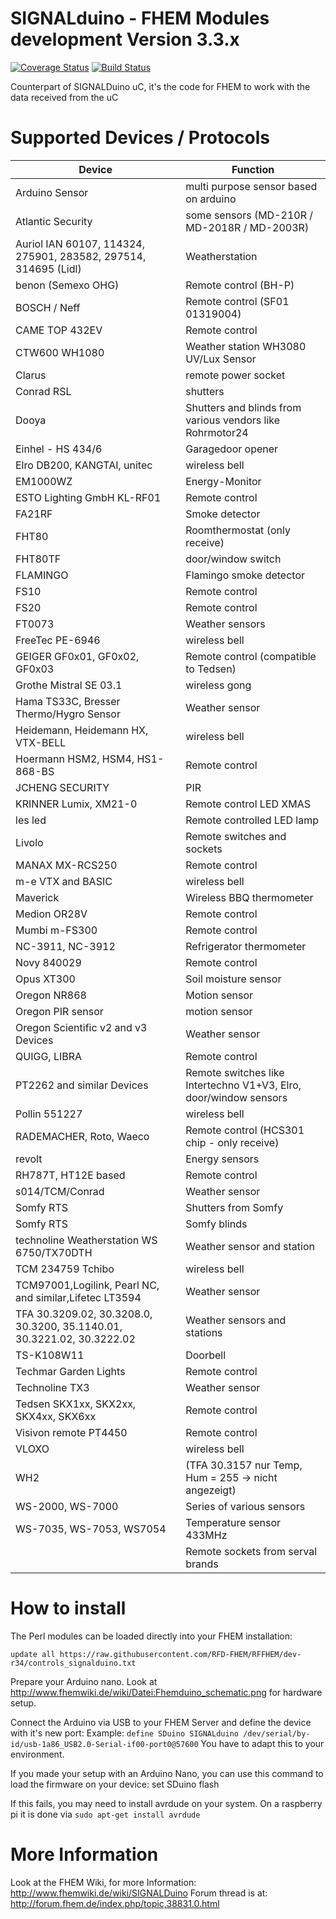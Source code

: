 SIGNALduino - FHEM Modules development Version 3.3.x
======

[![Coverage Status](https://coveralls.io/repos/github/RFD-FHEM/RFFHEM/badge.svg?branch=master)](https://coveralls.io/github/RFD-FHEM/RFFHEM?branch=master) [![Build Status](https://travis-ci.org/RFD-FHEM/RFFHEM.svg?branch=master)](https://travis-ci.org/RFD-FHEM/RFFHEM)

Counterpart of SIGNALDuino uC, it's the code for FHEM to work with the data received from the uC


Supported Devices / Protocols
======

|Device | Function|
| ------------- | ----------- |
|Arduino Sensor | multi purpose sensor based on arduino |
|Atlantic Security | some sensors (MD-210R / MD-2018R / MD-2003R) |
|Auriol IAN 60107, 114324, 275901, 283582, 297514, 314695 (Lidl) | Weatherstation |
|benon (Semexo OHG) | Remote control (BH-P)|
|BOSCH / Neff | Remote control (SF01 01319004)|
|CAME TOP 432EV | Remote control |
|CTW600 WH1080 | Weather station WH3080 UV/Lux Sensor |
|Clarus | remote power socket|
|Conrad RSL | shutters |
|Dooya | Shutters and blinds from various vendors like Rohrmotor24  |
|Einhel - HS 434/6 | Garagedoor opener |
|Elro DB200, KANGTAI, unitec | wireless bell |
|EM1000WZ | Energy-Monitor |
|ESTO Lighting GmbH KL-RF01 | Remote control |
|FA21RF | Smoke detector | 
|FHT80 | Roomthermostat (only receive) |
|FHT80TF | door/window switch |
|FLAMINGO | Flamingo smoke detector |
|FS10 | Remote control |
|FS20 | Remote control |
|FT0073 | Weather sensors|
|FreeTec PE-6946 | wireless bell |
|GEIGER GF0x01, GF0x02, GF0x03 | Remote control (compatible to Tedsen) |
|Grothe Mistral SE 03.1| wireless gong |
|Hama TS33C, Bresser Thermo/Hygro Sensor  | Weather sensor |
|Heidemann, Heidemann HX, VTX-BELL | wireless bell |
|Hoermann HSM2, HSM4, HS1-868-BS | Remote control |
|JCHENG SECURITY | PIR |
|KRINNER Lumix, XM21-0| Remote control LED XMAS|
|les led  | Remote controlled LED lamp |
|Livolo | Remote switches and sockets  |
|MANAX MX-RCS250 | Remote control |
|m-e VTX and BASIC | wireless bell |
|Maverick | Wireless BBQ thermometer |
|Medion OR28V | Remote control |
|Mumbi m-FS300 | Remote control |
|NC-3911, NC-3912 | Refrigerator thermometer |
|Novy 840029 | Remote control |
|Opus XT300 | Soil moisture sensor |
|Oregon NR868 | Motion sensor |
|Oregon PIR sensor | motion sensor |
|Oregon Scientific v2 and v3 Devices | Weather sensor |
|QUIGG, LIBRA | Remote control |
|PT2262 and similar Devices | Remote switches like Intertechno V1+V3, Elro, door/window sensors|
|Pollin 551227 | wireless bell |
|RADEMACHER, Roto, Waeco | Remote control (HCS301 chip - only receive) |
|revolt | Energy sensors |
|RH787T, HT12E based | Remote control |
|s014/TCM/Conrad | Weather sensor |
|Somfy RTS | Shutters from Somfy|
|Somfy RTS | Somfy blinds |
|technoline Weatherstation WS 6750/TX70DTH| Weather sensor and station |
|TCM 234759 Tchibo | wireless bell |
|TCM97001,Logilink, Pearl NC, and similar,Lifetec LT3594 | Weather sensor
|TFA 30.3209.02, 30.3208.0, 30.3200, 35.1140.01, 30.3221.02, 30.3222.02 | Weather sensors and stations |
|TS-K108W11 | Doorbell |
|Techmar Garden Lights | Remote control |
|Technoline TX3  | Weather sensor |
|Tedsen SKX1xx, SKX2xx, SKX4xx, SKX6xx | Remote control |
|Visivon remote PT4450  | Remote control |
|VLOXO | wireless bell |
|WH2 | (TFA 30.3157 nur Temp, Hum = 255 -> nicht angezeigt)|
|WS-2000, WS-7000 | Series of various sensors |
|WS-7035, WS-7053, WS7054 | Temperature sensor 433MHz |
||Remote sockets from serval brands|

How to install
======
The Perl modules can be loaded directly into your FHEM installation:

```update all https://raw.githubusercontent.com/RFD-FHEM/RFFHEM/dev-r34/controls_signalduino.txt```

Prepare your Arduino nano. Look at http://www.fhemwiki.de/wiki/Datei:Fhemduino_schematic.png
for hardware setup.


Connect the Arduino via USB to your FHEM Server and define the device with it's new port:
Example: ```define SDuino SIGNALduino /dev/serial/by-id/usb-1a86_USB2.0-Serial-if00-port0@57600```
You have to adapt this to your environment.

If you made your setup with an Arduino Nano, you can use this command to load the firmware on your device:
set SDuino flash

If this fails, you may need to install avrdude on your system.
On a raspberry pi it is done via ```sudo apt-get install avrdude```

More Information
=====
Look at the FHEM Wiki, for more Information: http://www.fhemwiki.de/wiki/SIGNALDuino
Forum thread is at: http://forum.fhem.de/index.php/topic,38831.0.html

